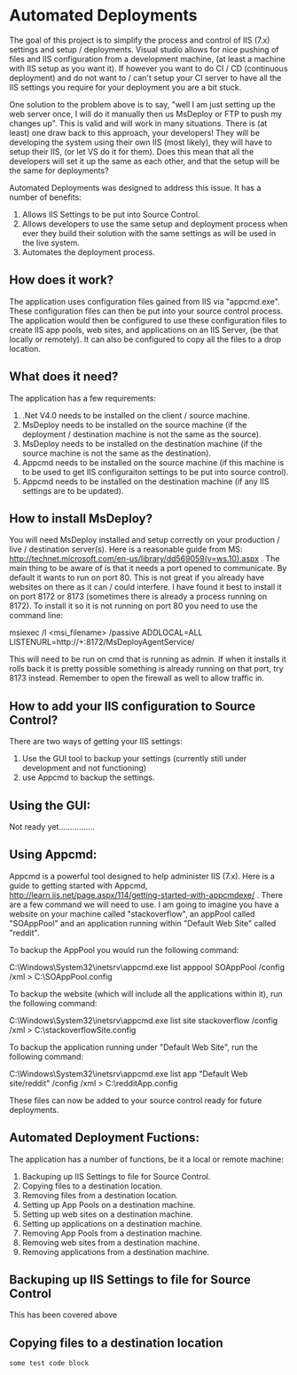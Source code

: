 Automated Deployments
=====================

The goal of this project is to simplify the process and control of IIS  (7.x) settings and setup / deployments.  Visual studio allows for nice pushing of files and IIS configuration from a development machine, (at least a machine with IIS setup as you want it).  If however you want to do CI / CD (continuous deployment) and do not want to / can't setup your CI server to have all the IIS settings you require for your deployment you are a bit stuck.

One solution to the problem above is to say, "well I am just setting up the web server once, I will do it manually then us MsDeploy or FTP to push my changes up".  This is valid and will work in many situations.  There is (at least) one draw back to this approach, your developers!  They will be developing the system using their own IIS (most likely), they will have to setup their IIS, (or let VS do it for them).  Does this mean that all the developers will set it up the same as each other, and that the setup will be the same for deployments?

Automated Deployments was designed to address this issue.  It has a number of benefits:

1.  Allows IIS Settings to be put into Source Control.
2.  Allows developers to use the same setup and deployment process when ever they build their solution with the same settings as will be used in the live system.
3.  Automates the deployment process.

How does it work?
-----------------

The application uses configuration files gained from IIS via "appcmd.exe".  These configuration files can then be put into your source control process.  The application would then be configured to use these configuration files to create IIS app pools, web sites, and applications on an IIS Server, (be that locally or remotely).  It can also be configured to copy all the files to a drop location.

What does it need?
------------------

The application has a few requirements:

1.  .Net V4.0 needs to be installed on the client  / source machine.
2.  MsDeploy needs to be installed on the source machine (if the deployment / destination machine is not the same as the source).
3.  MsDeploy needs to be installed on the destination machine (if the source  machine is not the same as the destination).
4.  Appcmd needs to be installed on the source machine (if this machine is to be used to get IIS configuraiton settings to be put into source control).
5.  Appcmd needs to be installed on the destination machine (if any IIS settings are to be updated).

How to install MsDeploy?
------------------------

You will need MsDeploy installed and setup correctly on your production / live / destination server(s).  Here is a reasonable guide from MS: http://technet.microsoft.com/en-us/library/dd569059(v=ws.10).aspx .  The main thing to be aware of is that it needs a port opened to communicate.  By default it wants to run on port 80.  This is not great if you already have websites on there as it can / could interfere.  I have found it best to install it on port 8172 or 8173 (sometimes there is already a process running on 8172).  To install it so it is not running on port 80 you need to use the command line:

msiexec /I <msi_filename> /passive ADDLOCAL=ALL LISTENURL=http://+:8172/MsDeployAgentService/

This will need to be run on cmd that is running as admin.  If when it installs it rolls back it is pretty possible something is already running on that port, try 8173 instead.  Remember to open the firewall as well to allow traffic in.

How to add your IIS configuration to Source Control?
----------------------------------------------------

There are two ways of getting your IIS settings:

1.  Use the GUI tool to backup your settings (currently still under development and not functioning)
2.  use Appcmd to backup the settings.

Using the GUI:
--------------

Not ready yet................

Using Appcmd:
-------------

Appcmd is a powerful tool designed to help administer IIS (7.x).  Here is a guide to getting started with Appcmd, http://learn.iis.net/page.aspx/114/getting-started-with-appcmdexe/ .  There are a few command we will need to use.  I am going to imagine you have a website on your machine called "stackoverflow", an appPool called "SOAppPool" and an application running within "Default Web Site" called "reddit".

To backup the AppPool you would run the following command:

C:\Windows\System32\inetsrv\appcmd.exe list apppool SOAppPool /config /xml > C:\SOAppPool.config

To backup the website (which will include all the applications within it), run the following command:

C:\Windows\System32\inetsrv\appcmd.exe list site stackoverflow /config /xml > C:\stackoverflowSite.config

To backup the application running under "Default Web Site", run the following command:

C:\Windows\System32\inetsrv\appcmd.exe list app "Default Web site/reddit" /config /xml > C:\redditApp.config

These files can now be added to your source control ready for future deployments.


Automated Deployment Fuctions:
------------------------------

The application has a number of functions, be it a local or remote machine:

1.  Backuping up IIS Settings to file for Source Control.
2.  Copying files to a destination location.
3.  Removing files from a destination location.
4.  Setting up App Pools on a destination machine.
5.  Setting up web sites on a destination machine.
6.  Setting up applications on a destination machine.
7.  Removing App Pools from a destination machine.
8.  Removing web sites from a destination machine.
9.  Removing applications from a destination machine.


Backuping up IIS Settings to file for Source Control
----------------------------------------------------

This has been covered above

Copying files to a destination location
---------------------------------------











<code>some test code block</code>